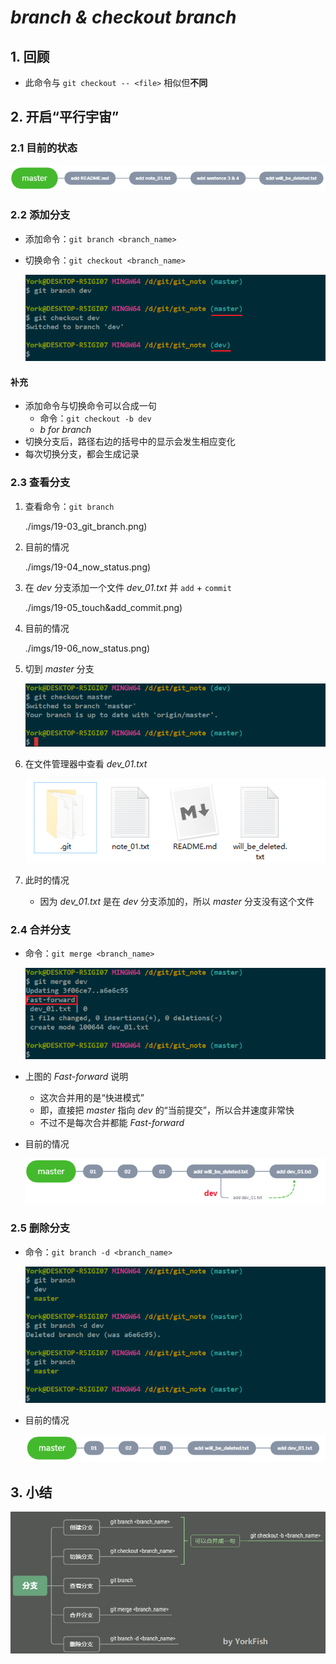 # *branch & checkout branch*

## 1. 回顾

- 此命令与 `git checkout -- <file>` 相似但**不同**

## 2. 开启“平行宇宙”

### 2.1 目前的状态

![](./imgs/19-01_now_status.png)

### 2.2 添加分支

- 添加命令：`git branch <branch_name>`
- 切换命令：`git checkout <branch_name>`

    ![](./imgs/19-02_branch&checkout.png)

#### 补充

- 添加命令与切换命令可以合成一句
    - 命令：`git checkout -b dev`
    - *b for branch*
- 切换分支后，路径右边的括号中的显示会发生相应变化
- 每次切换分支，都会生成记录

### 2.3 查看分支

1. 查看命令：`git branch`

    ./imgs/19-03_git_branch.png)

2. 目前的情况

    ./imgs/19-04_now_status.png)

3. 在 *dev* 分支添加一个文件 *dev_01.txt* 并 `add` + `commit`

    ./imgs/19-05_touch&add_commit.png)

4. 目前的情况

    ./imgs/19-06_now_status.png)

5. 切到 *master* 分支

    ![](./imgs/19-07_git_checkout_master.png)

6. 在文件管理器中查看 *dev_01.txt*

    ![](./imgs/19-08_view_files.png)

7. 此时的情况
   
    - 因为 *dev_01.txt* 是在 *dev* 分支添加的，所以 *master* 分支没有这个文件

### 2.4 合并分支

- 命令：`git merge <branch_name>`

    ![](./imgs/19-09_git_merge_branch.png)

- 上图的 *Fast-forward* 说明
    - 这次合并用的是“快进模式”
    - 即，直接把 *master* 指向 *dev* 的“当前提交”，所以合并速度非常快
    - 不过不是每次合并都能 *Fast-forward*
- 目前的情况

    ![](./imgs/19-10_now_status.png)

### 2.5 删除分支

- 命令：`git branch -d <branch_name>`

    ![](./imgs/19-11_git_branch_-d_branch.png)

- 目前的情况

    ![](./imgs/19-12_now_status.png)

## 3. 小结

![](./imgs/19-13_summary_mind_mapping.png)